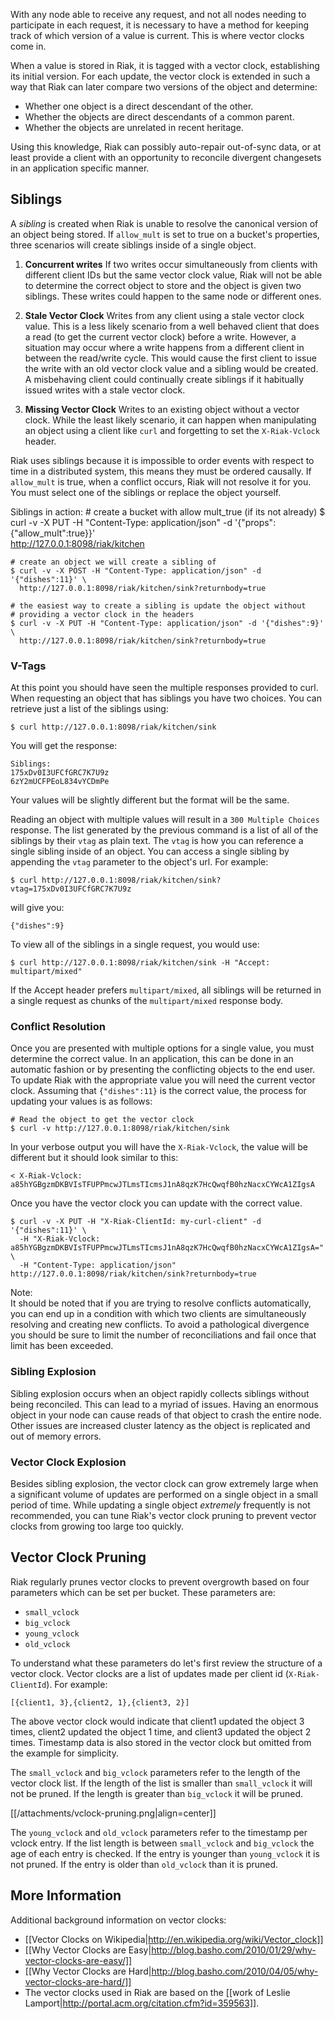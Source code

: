 With any node able to receive any request, and not all nodes needing to
participate in each request, it is necessary to have a method for
keeping track of which version of a value is current. This is where
vector clocks come in. 

When a value is stored in Riak, it is tagged with a vector clock,
establishing its initial version. For each update, the vector clock is
extended in such a way that Riak can later compare two versions of the
object and determine:

 * Whether one object is a direct descendant of the other.
 * Whether the objects are direct descendants of a common parent.
 * Whether the objects are unrelated in recent heritage.

Using this knowledge, Riak can possibly auto-repair out-of-sync data,
or at least provide a client with an opportunity to reconcile
divergent changesets in an application specific manner.

## <a name="siblings"></a> Siblings 

A _sibling_ is created when Riak is unable to resolve the canonical version of
an object being stored.  If `allow_mult` is set to true on a bucket's
properties, three scenarios will create siblings inside of a single object.

1. **Concurrent writes** If two writes occur simultaneously from clients with
different client IDs but the same vector clock value, Riak will not be able to
determine the correct object to store and the object is given two siblings.
These writes could happen to the same node or different ones.

2. **Stale Vector Clock** Writes from any client using a stale vector clock
value.  This is a less likely scenario from a well behaved client that does a
read (to get the current vector clock) before a write.  However, a situation
may occur where a write happens from a different client in between the
read/write cycle.  This would cause the first client to issue the write with
an old vector clock value and a sibling would be created.  A misbehaving
client could continually create siblings if it habitually issued writes with a
stale vector clock.

3. **Missing Vector Clock** Writes to an existing object without a vector
clock.  While the least likely scenario, it can happen when manipulating an
object using a client like `curl` and forgetting to set the `X-Riak-Vclock`
header.

Riak uses siblings because it is impossible to order events with respect to
time in a distributed system, this means they must be ordered causally.  If
`allow_mult` is true, when a conflict occurs, Riak will not resolve it for
you.  You must select one of the siblings or replace the object yourself.

Siblings in action:
    # create a bucket with allow mult_true (if its not already)
    $ curl -v -X PUT -H "Content-Type: application/json" -d '{"props":{"allow_mult":true}}' \
      http://127.0.0.1:8098/riak/kitchen

    # create an object we will create a sibling of
    $ curl -v -X POST -H "Content-Type: application/json" -d '{"dishes":11}' \
      http://127.0.0.1:8098/riak/kitchen/sink?returnbody=true

    # the easiest way to create a sibling is update the object without
    # providing a vector clock in the headers
    $ curl -v -X PUT -H "Content-Type: application/json" -d '{"dishes":9}' \
      http://127.0.0.1:8098/riak/kitchen/sink?returnbody=true


### <a name="vtags"></a>V-Tags

At this point you should have seen the multiple responses provided to curl.
When requesting an object that has siblings you have two choices.  You can
retrieve just a list of the siblings using:

    $ curl http://127.0.0.1:8098/riak/kitchen/sink

You will get the response:
    
    Siblings:
    175xDv0I3UFCfGRC7K7U9z
    6zY2mUCFPEoL834vYCDmPe

Your values will be slightly different but the format will be the same.

Reading an object with multiple values will result in a `300 Multiple Choices`
response.  The list generated by the previous command is a list of all of the
siblings by their `vtag` as plain text.  The `vtag` is how you can reference a
single sibling inside of an object.  You can access a single sibling by
appending the `vtag` parameter to the object's url.  For example: 

    $ curl http://127.0.0.1:8098/riak/kitchen/sink?vtag=175xDv0I3UFCfGRC7K7U9z

will give you:

    {"dishes":9} 

To view all of the siblings in a single request, you would use:

    $ curl http://127.0.0.1:8098/riak/kitchen/sink -H "Accept: multipart/mixed"

If the Accept header prefers `multipart/mixed`, all siblings will be returned
in a single request as chunks of the `multipart/mixed` response body.


### <a name="resolution"></a>Conflict Resolution

Once you are presented with multiple options for a single value, you must
determine the correct value.  In an application, this can be done in an
automatic fashion or by presenting the conflicting objects to the end user.
To update Riak with the appropriate value you will need the current vector
clock.  Assuming that `{"dishes":11}` is the correct value, the process for
updating your values is as follows:

    # Read the object to get the vector clock
    $ curl -v http://127.0.0.1:8098/riak/kitchen/sink

In your verbose output you will have the `X-Riak-Vclock`, the value will be
different but it should look similar to this:

    < X-Riak-Vclock: a85hYGBgzmDKBVIsTFUPPmcwJTLmsTIcmsJ1nA8qzK7HcQwqfB0hzNacxCYWcA1ZIgsA

Once you have the vector clock you can update with the correct value.

    $ curl -v -X PUT -H "X-Riak-ClientId: my-curl-client" -d '{"dishes":11}' \
      -H "X-Riak-Vclock: a85hYGBgzmDKBVIsTFUPPmcwJTLmsTIcmsJ1nA8qzK7HcQwqfB0hzNacxCYWcA1ZIgsA=" \
      -H "Content-Type: application/json" http://127.0.0.1:8098/riak/kitchen/sink?returnbody=true

<div class="note"><div class="title">Note:</div>
  It should be noted that if you are trying to resolve conflicts automatically,
  you can end up in a condition with which two clients are simultaneously
  resolving and creating new conflicts.  To avoid a pathological divergence you
  should be sure to limit the number of reconciliations and fail once that limit
  has been exceeded.
</div></div>
      

### Sibling Explosion
Sibling explosion occurs when an object rapidly collects siblings without
being reconciled.  This can lead to a myriad of issues.  Having an enormous
object in your node can cause reads of that object to crash the entire node.
Other issues are increased cluster latency as the object is replicated and out
of memory errors.


### Vector Clock Explosion
Besides sibling explosion, the vector clock can grow extremely large when a
significant volume of updates are performed on a single object in a small
period of time.  While updating a single object _extremely_ frequently is not
recommended, you can tune Riak's vector clock pruning to prevent vector clocks
from growing too large too quickly.

## Vector Clock Pruning

Riak regularly prunes vector clocks to prevent overgrowth based on four
parameters which can be set per bucket. These parameters are:

 * `small_vclock`
 * `big_vclock`
 * `young_vclock`
 * `old_vclock`

To understand what these parameters do let's first review the
structure of a vector clock. Vector clocks are a list of updates made
per client id (`X-Riak-ClientId`). For example:

    [{client1, 3},{client2, 1},{client3, 2}]

The above vector clock would indicate that client1 updated the object
3 times, client2 updated the object 1 time, and client3 updated the
object 2 times. Timestamp data is also stored in the vector clock but
omitted from the example for simplicity.

The `small_vclock` and `big_vclock` parameters refer to the length of
the vector clock list. If the length of the list is smaller than
`small_vclock` it will not be pruned. If the length is greater than
`big_vclock` it will be pruned.

[[/attachments/vclock-pruning.png|align=center]]

The `young_vclock` and `old_vclock` parameters refer to the timestamp
per vclock entry. If the list length is between `small_vclock` and
`big_vclock` the age of each entry is checked. If the entry is younger
than `young_vclock` it is not pruned. If the entry is older than
`old_vclock` than it is pruned.

## More Information

Additional background information on vector clocks:
* [[Vector Clocks on Wikipedia|http://en.wikipedia.org/wiki/Vector_clock]]
* [[Why Vector Clocks are Easy|http://blog.basho.com/2010/01/29/why-vector-clocks-are-easy/]]
* [[Why Vector Clocks are Hard|http://blog.basho.com/2010/04/05/why-vector-clocks-are-hard/]]
* The vector clocks used in Riak are based on the [[work of Leslie Lamport|http://portal.acm.org/citation.cfm?id=359563]].
